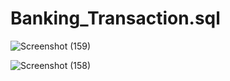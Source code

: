 # Banking_Transaction.sql

![Screenshot (159)](https://user-images.githubusercontent.com/60440922/205426992-7bb250e5-c302-457c-a35c-439b5cfbb081.png)


![Screenshot (158)](https://user-images.githubusercontent.com/60440922/205426979-7cfc8e20-e226-460c-9bf5-34c1521f1e8c.png)
